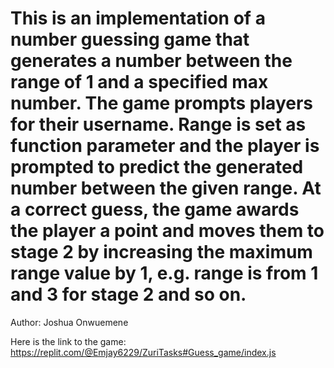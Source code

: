 # This is an implementation of a number guessing game that generates a number between the range of 1 and a specified max number. The game prompts players for their username. Range is set as function parameter and the player is prompted to predict the generated number between the given range. At a correct guess, the game awards the player a point and moves them to stage 2 by increasing the maximum range value by 1, e.g. range is from 1 and 3 for stage 2 and so on. 

Author: Joshua Onwuemene

Here is the link to the game:
https://replit.com/@Emjay6229/ZuriTasks#Guess_game/index.js
